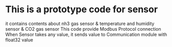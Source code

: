 # This is a prototype code for sensor
it contains contents about nh3 gas sensor & temperature and humidity sensor & CO2 gas sensor
This code provide Modbus Protocol connection
When Sensor takes any value, it sends value to Communication module with float32 value
